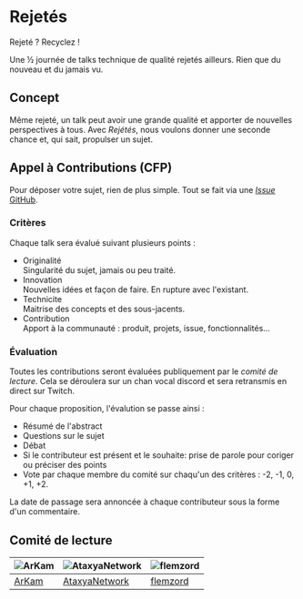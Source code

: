 # Rejetés

Rejeté ? Recyclez !

Une ½ journée de talks technique de qualité rejetés ailleurs.
Rien que du nouveau et du jamais vu.

## Concept

Même rejeté, un talk peut avoir une grande qualité et apporter de nouvelles perspectives à tous.
Avec _Rejétés_, nous voulons donner une seconde chance et, qui sait, propulser un sujet.

## Appel à Contributions (CFP)

Pour déposer votre sujet, rien de plus simple.
Tout se fait via une [_Issue_ GitHub](https://github.com/rejetes/CFP/issues/new?assignees=&labels=proposition&template=proposition.yaml).

### Critères

Chaque talk sera évalué suivant plusieurs points :

- Originalité  
  Singularité du sujet, jamais ou peu traité.
- Innovation  
  Nouvelles idées et façon de faire. En rupture avec l'existant.
- Technicite  
  Maitrise des concepts et des sous-jacents.
- Contribution  
  Apport à la communauté : produit, projets, issue, fonctionnalités…

### Évaluation

Toutes les contributions seront évaluées publiquement par le _comité de lecture_.
Cela se déroulera sur un chan vocal discord et sera retransmis en direct sur Twitch.

Pour chaque proposition, l'évalution se passe ainsi :

- Résumé de l'abstract
- Questions sur le sujet
- Débat
- Si le contributeur est présent et le souhaite: prise de parole pour coriger ou préciser des points
- Vote par chaque membre du comité sur chaqu'un des critères :  -2, -1, 0, +1, +2.

La date de passage sera annoncée à chaque contributeur sous la forme d'un commentaire.

## Comité de lecture

| ![ArKam](https://avatars.githubusercontent.com/ArKam?v=2&s=200) | ![AtaxyaNetwork](https://avatars.githubusercontent.com/AtaxyaNetwork?v=2&s=200) | ![flemzord](https://avatars.githubusercontent.com/flemzord?v=2&s=200)  |
| --- | --- | ---- |
| [ArKam](https://github.com/ArKam) | [AtaxyaNetwork](https://github.com/AtaxyaNetwork) | [flemzord](https://github.com/flemzord) |
